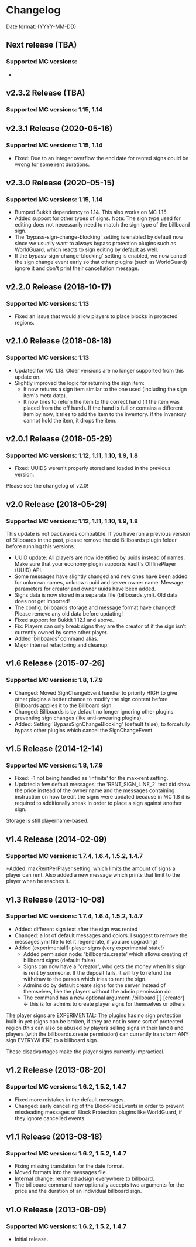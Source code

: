 # Changelog
Date format: (YYYY-MM-DD)  

## Next release (TBA)
### Supported MC versions: 
* 

## v2.3.2 Release (TBA)
### Supported MC versions: 1.15, 1.14



## v2.3.1 Release (2020-05-16)
### Supported MC versions: 1.15, 1.14

* Fixed: Due to an integer overflow the end date for rented signs could be wrong for some rent durations.

## v2.3.0 Release (2020-05-15)
### Supported MC versions: 1.15, 1.14

* Bumped Bukkit dependency to 1.14. This also works on MC 1.15.
* Added support for other types of signs. Note: The sign type used for editing does not necessarily need to match the sign type of the billboard sign.
* The 'bypass-sign-change-blocking' setting is enabled by default now since we usually want to always bypass protection plugins such as WorldGuard, which reacts to sign editing by default as well.
* If the bypass-sign-change-blocking' setting is enabled, we now cancel the sign change event early so that other plugins (such as WorldGuard) ignore it and don't print their cancellation message.

## v2.2.0 Release (2018-10-17)
### Supported MC versions: 1.13

* Fixed an issue that would allow players to place blocks in protected regions.

## v2.1.0 Release (2018-08-18)
### Supported MC versions: 1.13

* Updated for MC 1.13. Older versions are no longer supported from this update on.
* Slightly improved the logic for returning the sign item:
  * It now returns a sign item similar to the one used (including the sign item's meta data).
  * It now tries to return the item to the correct hand (if the item was placed from the off hand). If the hand is full or contains a different item by now, it tries to add the item to the inventory. If the inventory cannot hold the item, it drops the item.

## v2.0.1 Release (2018-05-29)
### Supported MC versions: 1.12, 1.11, 1.10, 1.9, 1.8
* Fixed: UUIDS weren't properly stored and loaded in the previous version.

Please see the changelog of v2.0!

## v2.0 Release (2018-05-29)
### Supported MC versions: 1.12, 1.11, 1.10, 1.9, 1.8
This update is not backwards compatible. If you have run a previous version of Billboards in the past, please remove the old Billboards plugin folder before running this versions.
* UUID update: All players are now identified by uuids instead of names. Make sure that your economy plugin supports Vault's OfflinePlayer (UUID) API.
* Some messages have slightly changed and new ones have been added for unknown names, unknown uuid and server owner name. Message parameters for creator and owner uuids have been added.
* Signs data is now stored in a separate file (billboards.yml). Old data does not get imported!
* The config, billboards storage and message format have changed! Please remove any old data before updating!
* Fixed support for Bukkit 1.12.1 and above.
* Fix: Players can only break signs they are the creator of if the sign isn't currently owned by some other player.
* Added 'billboards' command alias.
* Major internal refactoring and cleanup.

## v1.6 Release (2015-07-26)
### Supported MC versions: 1.8, 1.7.9
* Changed: Moved SignChangeEvent handler to priority HIGH to give other plugins a better chance to modify the sign content before Billboards applies it to the Billboard sign.
* Changed: Billboards is by default no longer ignoring other plugins preventing sign changes (like anti-swearing plugins).
* Added: Setting 'BypassSignChangeBlocking' (default false), to forcefully bypass other plugins which cancel the SignChangeEvent.

## v1.5 Release (2014-12-14)
### Supported MC versions: 1.8, 1.7.9
* Fixed: -1 not being handled as 'infinite' for the max-rent setting.
* Updated a few default messages: the 'RENT_SIGN_LINE_2' text did show the price instead of the owner name and the messages containing instruction on how to edit the signs were updated because in MC 1.8 it is required to additionally sneak in order to place a sign against another sign.

Storage is still playername-based.

## v1.4 Release (2014-02-09)
### Supported MC versions: 1.7.4, 1.6.4, 1.5.2, 1.4.7
*Added: maxRentPerPlayer setting, which limits the amount of signs a player can rent. Also added a new message which prints that limit to the player when he reaches it.

## v1.3 Release (2013-10-08)
### Supported MC versions: 1.7.4, 1.6.4, 1.5.2, 1.4.7
* Added: different sign text after the sign was rented
* Changed: a lot of default messages and colors. I suggest to remove the messages.yml file to let it regenerate, if you are upgrading! 
* Added (experimental!): player signs (very experimental state!)
  * Added permission node: 'billboards.create' which allows creating of billboard signs (default: false)
  * Signs can now have a "creator", who gets the money when his sign is rent by someone. If the deposit fails, it will try to refund the withdraw to the person which tries to rent the sign.
  * Admins do by default create signs for the server instead of themselves, like the players without the admin permission do
  * The command has a new optional argument: /billboard [<price> <duration>] [creator] <- this is for admins to create player signs for themselves or others

The player signs are EXPERIMENTAL: The plugins has no sign protection built-in yet (signs can be broken, if they are not in some sort of protected region (this can also be abused by players selling signs in their land)) and players (with the billboards.create permission) can currently transform ANY sign EVERYWHERE to a billboard sign.

These disadvantages make the player signs currently impractical.

## v1.2 Release (2013-08-20)
### Supported MC versions: 1.6.2, 1.5.2, 1.4.7
* Fixed more mistakes in the default messages.
* Changed: early cancelling of the BlockPlaceEvents in order to prevent missleading messages of Block Protection plugins like WorldGuard, if they ignore cancelled events.

## v1.1 Release (2013-08-18)
### Supported MC versions: 1.6.2, 1.5.2, 1.4.7
* Fixing missing translation for the date format.
* Moved formats into the messages file.
* Internal change: renamed adsign everywhere to billboard.
* The billboard command now optionally accepts two arguments for the price and the duration of an individual billboard sign.

## v1.0 Release (2013-08-09)
### Supported MC versions: 1.6.2, 1.5.2, 1.4.7
* Initial release.
